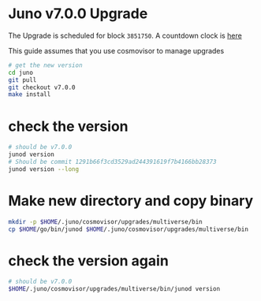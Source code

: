 # Juno v7.0.0 Upgrade

The Upgrade is scheduled for block `3851750`. A countdown clock is [here](https://www.mintscan.io/juno/blocks/3851750)

This guide assumes that you use cosmovisor to manage upgrades

```bash
# get the new version
cd juno
git pull
git checkout v7.0.0
make install
```

# check the version

```bash
# should be v7.0.0
junod version
# Should be commit 1291b66f3cd3529ad244391619f7b4166bb28373
junod version --long
```

# Make new directory and copy binary

```bash
mkdir -p $HOME/.juno/cosmovisor/upgrades/multiverse/bin
cp $HOME/go/bin/junod $HOME/.juno/cosmovisor/upgrades/multiverse/bin
```

# check the version again

```bash
# should be v7.0.0
$HOME/.juno/cosmovisor/upgrades/multiverse/bin/junod version
```
